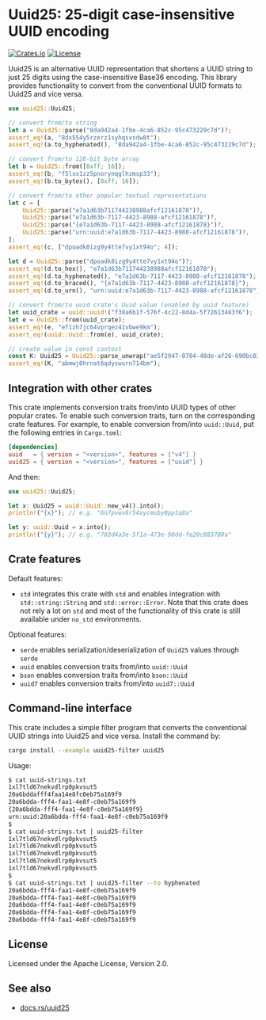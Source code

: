 # Uuid25: 25-digit case-insensitive UUID encoding

[![Crates.io](https://img.shields.io/crates/v/uuid25)](https://crates.io/crates/uuid25)
[![License](https://img.shields.io/crates/l/uuid25)](https://github.com/uuid25/rust/blob/main/LICENSE)

Uuid25 is an alternative UUID representation that shortens a UUID string to just
25 digits using the case-insensitive Base36 encoding. This library provides
functionality to convert from the conventional UUID formats to Uuid25 and vice
versa.

```rust
use uuid25::Uuid25;

// convert from/to string
let a = Uuid25::parse("8da942a4-1fbe-4ca6-852c-95c473229c7d")?;
assert_eq!(a, "8dx554y5rzerz1syhqsvsdw8t");
assert_eq!(a.to_hyphenated(), "8da942a4-1fbe-4ca6-852c-95c473229c7d");

// convert from/to 128-bit byte array
let b = Uuid25::from([0xff; 16]);
assert_eq!(b, "f5lxx1zz5pnorynqglhzmsp33");
assert_eq!(b.to_bytes(), [0xff; 16]);

// convert from/to other popular textual representations
let c = [
    Uuid25::parse("e7a1d63b711744238988afcf12161878")?,
    Uuid25::parse("e7a1d63b-7117-4423-8988-afcf12161878")?,
    Uuid25::parse("{e7a1d63b-7117-4423-8988-afcf12161878}")?,
    Uuid25::parse("urn:uuid:e7a1d63b-7117-4423-8988-afcf12161878")?,
];
assert_eq!(c, ["dpoadk8izg9y4tte7vy1xt94o"; 4]);

let d = Uuid25::parse("dpoadk8izg9y4tte7vy1xt94o")?;
assert_eq!(d.to_hex(), "e7a1d63b711744238988afcf12161878");
assert_eq!(d.to_hyphenated(), "e7a1d63b-7117-4423-8988-afcf12161878");
assert_eq!(d.to_braced(), "{e7a1d63b-7117-4423-8988-afcf12161878}");
assert_eq!(d.to_urn(), "urn:uuid:e7a1d63b-7117-4423-8988-afcf12161878");

// convert from/to uuid crate's Uuid value (enabled by uuid feature)
let uuid_crate = uuid::uuid!("f38a6b1f-576f-4c22-8d4a-5f72613483f6");
let e = Uuid25::from(uuid_crate);
assert_eq!(e, "ef1zh7jc64vprqez41vbwe9km");
assert_eq!(uuid::Uuid::from(e), uuid_crate);

// create value in const context
const K: Uuid25 = Uuid25::parse_unwrap("ae5f2947-0784-48de-af26-690bc03b1f22");
assert_eq!(K, "abmwj0hrnat6qdyswurn714bm");
```

## Integration with other crates

This crate implements conversion traits from/into UUID types of other popular
crates. To enable such conversion traits, turn on the corresponding crate
features. For example, to enable conversion from/into `uuid::Uuid`, put the
following entries in `Cargo.toml`:

```toml
[dependencies]
uuid   = { version = "<version>", features = ["v4"] }
uuid25 = { version = "<version>", features = ["uuid"] }
```

And then:

```rust
use uuid25::Uuid25;

let x: Uuid25 = uuid::Uuid::new_v4().into();
println!("{x}"); // e.g. "6n7pvwv8r54xycmuby0pp1q8a"

let y: uuid::Uuid = x.into();
println!("{y}"); // e.g. "703d4a3e-5f1a-473e-90dd-fe20c883780a"
```

## Crate features

Default features:

- `std` integrates this crate with `std` and enables integration with
  `std::string::String` and `std::error::Error`. Note that this crate does
  not rely a lot on `std` and most of the functionality of this crate is still
  available under `no_std` environments.

Optional features:

- `serde` enables serialization/deserialization of `Uuid25` values through
  `serde`
- `uuid` enables conversion traits from/into `uuid::Uuid`
- `bson` enables conversion traits from/into `bson::Uuid`
- `uuid7` enables conversion traits from/into `uuid7::Uuid`

## Command-line interface

This crate includes a simple filter program that converts the conventional UUID
strings into Uuid25 and vice versa. Install the command by:

```sh
cargo install --example uuid25-filter uuid25
```

Usage:

```sh
$ cat uuid-strings.txt
1xl7tld67nekvdlrp0pkvsut5
20a6bddafff4faa14e8fc0eb75a169f9
20a6bdda-fff4-faa1-4e8f-c0eb75a169f9
{20a6bdda-fff4-faa1-4e8f-c0eb75a169f9}
urn:uuid:20a6bdda-fff4-faa1-4e8f-c0eb75a169f9
$
$ cat uuid-strings.txt | uuid25-filter
1xl7tld67nekvdlrp0pkvsut5
1xl7tld67nekvdlrp0pkvsut5
1xl7tld67nekvdlrp0pkvsut5
1xl7tld67nekvdlrp0pkvsut5
1xl7tld67nekvdlrp0pkvsut5
$
$ cat uuid-strings.txt | uuid25-filter --to hyphenated
20a6bdda-fff4-faa1-4e8f-c0eb75a169f9
20a6bdda-fff4-faa1-4e8f-c0eb75a169f9
20a6bdda-fff4-faa1-4e8f-c0eb75a169f9
20a6bdda-fff4-faa1-4e8f-c0eb75a169f9
20a6bdda-fff4-faa1-4e8f-c0eb75a169f9
```

## License

Licensed under the Apache License, Version 2.0.

## See also

- [docs.rs/uuid25](https://docs.rs/uuid25)
